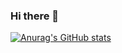 ### Hi there 👋

[![Anurag's GitHub stats](https://github-readme-stats.vercel.app/api?username=willhhh)](https://github.com/anuraghazra/github-readme-stats)
